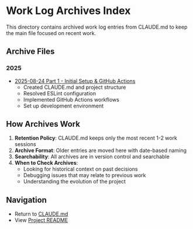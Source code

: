 # Work Log Archives Index

This directory contains archived work log entries from CLAUDE.md to keep the main file focused on recent work.

## Archive Files

### 2025

- [2025-08-24 Part 1 - Initial Setup & GitHub Actions](2025/worklog-2025-08-24-part1.md)
  - Created CLAUDE.md and project structure
  - Resolved ESLint configuration
  - Implemented GitHub Actions workflows
  - Set up development environment

## How Archives Work

1. **Retention Policy**: CLAUDE.md keeps only the most recent 1-2 work sessions
2. **Archive Format**: Older entries are moved here with date-based naming
3. **Searchability**: All archives are in version control and searchable
4. **When to Check Archives**:
   - Looking for historical context on past decisions
   - Debugging issues that may relate to previous work
   - Understanding the evolution of the project

## Navigation

- Return to [CLAUDE.md](../../CLAUDE.md)
- View [Project README](../../README.md)
